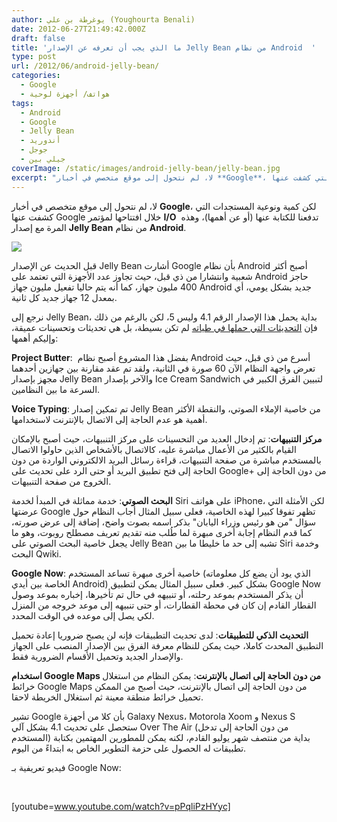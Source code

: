 ```yaml
---
author: يوغرطة بن علي (Youghourta Benali)
date: 2012-06-27T21:49:42.000Z
draft: false
title: 'ما الذي يجب أن تعرفه عن الإصدار Jelly Bean من نظام Android  '
type: post
url: /2012/06/android-jelly-bean/
categories:
  - Google
  - هواتف/ أجهزة لوحية
tags:
  - Android
  - Google
  - Jelly Bean
  - أندوريد
  - جوجل
  - جيلي بين
coverImage: /static/images/android-jelly-bean/jelly-bean.jpg
excerpt: "لا، لم نتحول إلى موقع متخصص في أخبار **Google**، لكن كمية ونوعية المستجدات التي كشفت عنها Google خلال افتتاحها لمؤتمر **I/O**\_ تدفعنا للكتابة عنها (أو عن أهمها)، وهذه المرة مع إصدار **Jelly Bean** من نظام **Android**.\n\n\n\nقبل الحديث عن الإصدار Jelly"
---
```

لا، لم نتحول إلى موقع متخصص في أخبار **Google**، لكن كمية ونوعية المستجدات التي كشفت عنها Google خلال افتتاحها لمؤتمر **I/O**  تدفعنا للكتابة عنها (أو عن أهمها)، وهذه المرة مع إصدار **Jelly Bean** من نظام **Android**.

![](/static/images/android-jelly-bean/jelly-bean.jpg)

قبل الحديث عن الإصدار Jelly Bean أشارت Google بأن نظام Android أصبح أكثر شعبية وانتشارا من ذي قبل، حيث تجاوز عدد الأجهزة التي تعتمد على Android حاجز 400 مليون جهاز، كما أنه يتم حاليا تفعيل مليون جهاز Android جديد بشكل يومي، أي بمعدل 12 جهاز جديد كل ثانية.

نرجع إلى Jelly Bean، بداية يحمل هذا الإصدار الرقم 4.1 وليس 5، لكن بالرغم من ذلك فإن [التحديثات التي حملها في طياته](http://developer.android.com/about/versions/jelly-bean.html) لم تكن بسيطة، بل هي تحديثات وتحسينات عميقة، وإليكم أهمها:

**Project Butter**:  بفضل هذا المشروع أصبح نظام Android أسرع من ذي قبل، حيث تعرض واجهة النظام الآن 60 صورة في الثانية، ولقد تم عقد مقارنة بين جهازين أحدهما مجهز بإصدار Jelly Bean والآخر بإصدار Ice Cream Sandwich لتبيين الفرق الكبير في السرعة ما بين النظامين.

**Voice Typing**: تم تمكين إصدار Jelly Bean من خاصية الإملاء الصوتي، والنقطة الأكثر أهمية هو عدم الحاجة إلى الاتصال بالإنترنت لاستخدامها.

**مركز التنبيهات**: تم إدخال العديد من التحسينات على مركز التنبيهات، حيث أصبح بالإمكان القيام بالكثير من الأعمال مباشرة عليه، كالاتصال بالأشخاص الذين حاولوا الاتصال بالمستخدم مباشرة من صفحة التنبيهات، قراءة رسائل البريد الالكتروني الواردة من دون الحاجة إلى فتح تطبيق البريد أو حتى الرد على تحديث على Google+ من دون الحاجة إلى الخروج من صفحة التنبيهات.

**البحث الصوتي**: خدمة مماثلة في المبدأ لخدمة Siri على هواتف iPhone، لكن الأمثلة التي عرضتها Google تظهر تفوقا كبيرا لهذه الخاصية، فعلى سبيل المثال أجاب النظام حول سؤال "من هو رئيس وزراء اليابان" بذكر اسمه بصوت واضح، إضافة إلى عرض صورته، كما قدم النظام إجابة أخرى مبهرة لما طُلب منه تقديم تعريف مصطلح روبوت، وهو ما يجعل خاصية البحث الصوتي على Jelly Bean تشبه إلى حد ما خليطا ما بين Siri وخدمة البحث Qwiki.

**Google Now**: خاصية أخرى مبهرة تساعد المستخدم (الذي يود أن يضع كل معلوماته الخاصة بين أيدي Android) بشكل كبير. فعلى سبيل المثال يمكن لتطبيق Google Now أن يذكر المستخدم بموعد رحلته، أو تنبيهه في حال تم تأخيرها، إخباره بموعد وصول القطار القادم إن كان في محطة القطارات، أو حتى تنبيهه إلى موعد خروجه من المنزل لكي يصل إلى موعده في الوقت المحدد.

**التحديث الذكي للتطبيقات**: لدى تحديث التطبيقات فإنه لن يصبح ضروريا إعادة تحميل التطبيق المحدث كاملا، حيث يمكن للنظام معرفة الفرق بين الإصدار المنصب على الجهاز والإصدار الجديد وتحميل الأقسام الضرورية فقط.

**استخدام Google Maps من دون الحاجة إلى اتصال بالإنترنت**: يمكن النظام من استغلال خرائط Google Maps من دون الحاجة إلى اتصال بالإنترنت، حيث أصبح من الممكن تحميل خرائط منطقة معينة ثم استغلال الخريطة لاحقا.

تشير Google بأن كلا من أجهزة Galaxy Nexus، Motorola Xoom و Nexus S ستحصل على تحديث 4.1 بشكل آلي Over The Air (من دون الحاجة إلى تدخل المستخدم) بداية من منتصف شهر يوليو القادم، لكنه يمكن للمطورين المهتمين بكتابة تطبيقات له الحصول على حزمة التطوير الخاص به ابتداءً من اليوم.

فيديو تعريفية بـ Google Now:

 

\[youtube=www.youtube.com/watch?v=pPqliPzHYyc]
